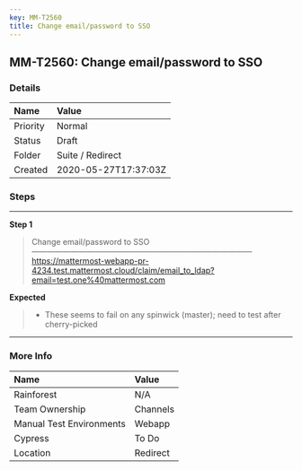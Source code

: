 ```yaml
---
key: MM-T2560
title: Change email/password to SSO
---
```


## MM-T2560: Change email/password to SSO

### Details

| Name     | Value                |
| :------- | :------------------- |
| Priority | Normal               |
| Status   | Draft                |
| Folder   | Suite / Redirect     |
| Created  | 2020-05-27T17:37:03Z |

### Steps

<hr/>

**Step 1**

> <article>Change email/password to SSO<br>————————————————————————————<br><a href="https://mattermost-webapp-pr-4234.test.mattermost.cloud/claim/email_to_ldap?email=test.one%40mattermost.com">https://mattermost-webapp-pr-4234.test.mattermost.cloud/claim/email_to_ldap?email=test.one%40mattermost.com</a></article>

**Expected**

> <article><ul><li>These seems to fail on any spinwick (master); need to test after cherry-picked</li></ul></article>

<hr/>

### More Info

| Name                     | Value    |
| :----------------------- | :------- |
| Rainforest               | N/A      |
| Team Ownership           | Channels |
| Manual Test Environments | Webapp   |
| Cypress                  | To Do    |
| Location                 | Redirect |
